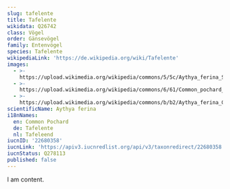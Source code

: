 ```yaml
---
slug: tafelente
title: Tafelente
wikidata: Q26742
class: Vögel
order: Gänsevögel
family: Entenvögel
species: Tafelente
wikipediaLink: 'https://de.wikipedia.org/wiki/Tafelente'
images:
  - >-
    https://upload.wikimedia.org/wikipedia/commons/5/5c/Aythya_ferina_Sandwell_2.jpg
  - >-
    https://upload.wikimedia.org/wikipedia/commons/6/61/Common_pochard_(Aythya_ferina).jpg
  - >-
    https://upload.wikimedia.org/wikipedia/commons/b/b2/Aythya_ferina_Gentofte_1.jpg
scientificName: Aythya ferina
i18nNames:
  en: Common Pochard
  de: Tafelente
  nl: Tafeleend
iucnID: '22680358'
iucnLink: 'https://apiv3.iucnredlist.org/api/v3/taxonredirect/22680358'
iucnStatus: Q278113
published: false
---
```


I am content.
